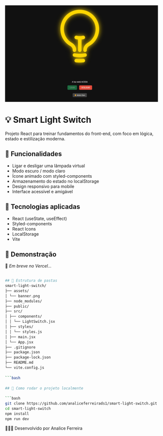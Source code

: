 ![Banner do projeto](./src/assets/image-projeto-smart-switch.png)


# 💡 Smart Light Switch

Projeto React para treinar fundamentos do front-end, com foco em lógica, estado e estilização moderna.

## 🚀 Funcionalidades
- Ligar e desligar uma lâmpada virtual
- Modo escuro / modo claro
- Ícone animado com styled-components
- Armazenamento do estado no localStorage   
- Design responsivo para mobile
- Interface acessível e amigável

## 🧠 Tecnologias aplicadas
- React (useState, useEffect)
- Styled-components
- React Icons
- LocalStorage
- Vite

## 📸 Demonstração
🔗 *Em breve no Vercel...*

```bash

## 📁 Estrutura de pastas
smart-light-switch/
├── assets/
│ └── banner.png
├── node_modules/
├── public/
├── src/
│ ├── components/
│ │ └── LightSwitch.jsx
│ ├── styles/
│ │ └── styles.js
│ ├── main.jsx
│ └── App.jsx
├── .gitignore
├── package.json
├── package-lock.json
├── README.md
└── vite.config.js

```bash

## 📁 Como rodar o projeto localmente

```bash
git clone https://github.com/analiceferreirads1/smart-light-switch.git
cd smart-light-switch
npm install
npm run dev

```
👩🏾‍💻 Desenvolvido por
Analice Ferreira